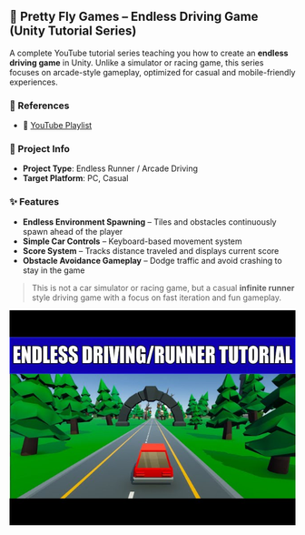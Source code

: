 ## 🔧 Pretty Fly Games – Endless Driving Game (Unity Tutorial Series)

A complete YouTube tutorial series teaching you how to create an **endless driving game** in Unity. Unlike a simulator or racing game, this series focuses on arcade-style gameplay, optimized for casual and mobile-friendly experiences.

### 🔗 References
- 🎥 [YouTube Playlist](https://www.youtube.com/watch?v=tsQiYlPGPdA&list=PLyDa4NP_nvPcP4l93hJQDoRMvp3emkSs7&index=1)

### 🧱 Project Info
- **Project Type**: Endless Runner / Arcade Driving
- **Target Platform**:  PC, Casual

### ✨ Features
- **Endless Environment Spawning** – Tiles and obstacles continuously spawn ahead of the player
- **Simple Car Controls** – Keyboard-based movement system
- **Score System** – Tracks distance traveled and displays current score
- **Obstacle Avoidance Gameplay** – Dodge traffic and avoid crashing to stay in the game

> This is not a car simulator or racing game, but a casual **infinite runner** style driving game with a focus on fast iteration and fun gameplay.

![thumbnail](../resources/thumbnails/PrettyFlyGames.jpg)
